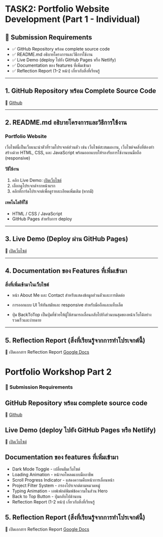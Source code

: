# TASK2: Portfolio Website Development (Part 1 - Individual)

## 📝 Submission Requirements
- ✅ GitHub Repository พร้อม complete source code  
- ✅ README.md อธิบายโครงการและวิธีการใช้งาน  
- ✅ Live Demo (deploy ไปยัง GitHub Pages หรือ Netlify)  
- ✅ Documentation ของ features ที่เพิ่มเข้ามา  
- ✅ Reflection Report (1–2 หน้า) เกี่ยวกับสิ่งที่เรียนรู้  

---

## 1. GitHub Repository พร้อม Complete Source Code  
🔗 [Github](https://github.com/MrTanapat/Tanapat-portfolio-website.github.io)

---

## 2. README.md อธิบายโครงการและวิธีการใช้งาน  
### Portfolio Website

เว็บไซต์นี้เป็นเว็บแนะนำตัวที่รวมโปรเจกต์ส่วนตัว เช่น เว็บไซต์สะสมผลงาน, เว็บไซต์จดสิ่งที่ต้องทำ  
สร้างด้วย HTML, CSS, และ JavaScript พร้อมออกแบบให้รองรับการใช้งานบนมือถือ (responsive)

#### วิธีใช้งาน
1. คลิก Live Demo: [เปิดเว็บไซต์](https://mrtanapat.github.io/Tanapat-portfolio-website.github.io/)
2. เลือกดูโปรเจกต์จากหน้าแรก
3. คลิกที่การ์ดโปรเจกต์เพื่อดูรายละเอียดเพิ่มเติม (หากมี)

#### เทคโนโลยีที่ใช้
- HTML / CSS / JavaScript  
- GitHub Pages สำหรับการ deploy

---

## 3. Live Demo (Deploy ผ่าน GitHub Pages)  
🔗 [เปิดเว็บไซต์](https://mrtanapat.github.io/Tanapat-portfolio-website.github.io)

---

## 4. Documentation ของ Features ที่เพิ่มเข้ามา  
### สิ่งที่เพิ่มเข้ามาในเว็บไซต์

- หน้า About Me และ Contact สำหรับแสดงข้อมูลส่วนตัวและการติดต่อ  
- การออกแบบ UI ให้ทันสมัยและ responsive สำหรับมือถือและแท็บเล็ต

- ปุ่ม BackToTop เป็นปุ่มที่ช่วยให้ผู้ใช้สามารถเลื่อนกลับไปยังส่วนบนสุดของหน้าเว็บได้อย่างรวดเร็วและง่ายดาย

---
## 5. Reflection Report (สิ่งที่เรียนรู้จากการทำโปรเจกต์นี้)  
📄 เปิดเอกสาร Reflection Report [Google Docs](https://docs.google.com/document/d/1_jHcqpcg_RNa175J-e0s24zDIM28K1L4mIgcrLBY0Ak/edit?usp=sharing)

# Portfolio Workshop Part 2

### 📝 Submission Requirements
## GitHub Repository พร้อม complete source code
🔗 [Github](https://github.com/MrTanapat/Tanapat-portfolio-website.github.io)
## Live Demo (deploy ไปยัง GitHub Pages หรือ Netlify)
🔗 [เปิดเว็บไซต์](https://mrtanapat.github.io/Tanapat-portfolio-website.github.io)
## Documentation ของ features ที่เพิ่มเข้ามา
- Dark Mode Toggle - เปลี่ยนธีมเว็บไซต์
- Loading Animation - หน้าจอโหลดแบบมืออาชีพ
- Scroll Progress Indicator - แสดงความคืบหน้าการเลื่อนหน้า
- Project Filter System - กรองโปรเจกต์ตามหมวดหมู่
- Typing Animation - เอฟเฟกต์พิมพ์ข้อความในส่วน Hero
- Back to Top Button - ปุ่มกลับไปด้านบน
- Reflection Report (1-2 หน้า) เกี่ยวกับสิ่งที่เรียนรู้
## 5. Reflection Report (สิ่งที่เรียนรู้จากการทำโปรเจกต์นี้)  
📄 เปิดเอกสาร Reflection Report [Google Docs]()
